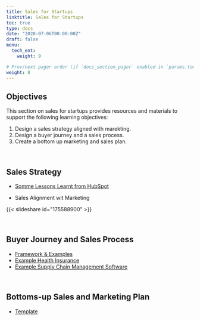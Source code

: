 ```yaml
---
title: Sales for Startups
linktitle: Sales for Startups
toc: true
type: docs
date: "2020-07-06T00:00:00Z"
draft: false
menu:
  tech_ent:
    weight: 9

# Prev/next pager order (if `docs_section_pager` enabled in `params.toml`)
weight: 8
---
```


## Objectives

This section on sales for startups provides resources and materials to support the following learning objectives:
1. Design a sales strategy aligned with marekting.
2. Design a buyer journey and a sales process.
3. Create a bottom up marketing and sales plan.


<br/>

## Sales Strategy

* [Somme Lessons Learnt from HubSpot](https://thinkgrowth.org/10-sales-leadership-lessons-from-10-years-at-hubspot-21977628727a#.r2iekg6p4)

* Sales Alignment wit Marketing

{{< slideshare id="175588900" >}}


<br/>

## Buyer Journey and Sales Process

* [Framework & Examples](https://www.dropbox.com/s/xzyrhnsl007uscx/Buyer%20Journey%20and%20Sales%20Process%20Frameworks%20and%20Examples.pptx?dl=0)
* [Example Health Insurance](https://www.dropbox.com/s/8a7n7t08odzpac5/Health%20Insurance%20Customer%20Journey%20Map.png?dl=0)
* [Example Supply Chain Management Software](https://www.dropbox.com/s/z31o0yn3afbh1xr/Lyftz%20Supply%20Chain%20Management%20Software%20Buying%20Journey.pdf?dl=0)

<br/>

## Bottoms-up Sales and Marketing Plan

* [Template](https://www.dropbox.com/s/ccplac3ba34bhig/Bottoms%20Up%20Sales%20and%20Marketing%20Plan%20Template.xlsx?dl=0)
